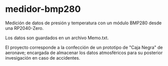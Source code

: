 # medidor-bmp280
Medición de datos de presión y temperatura con un módulo BMP280 desde una RP2040-Zero.

Los datos son guardados en un archivo Memo.txt.

El proyecto corresponde a la confección de un prototipo de "Caja Negra" de aeronave; encargada de almacenar los datos atmosféricos para su posterior invesigación en caso de accidentes.
